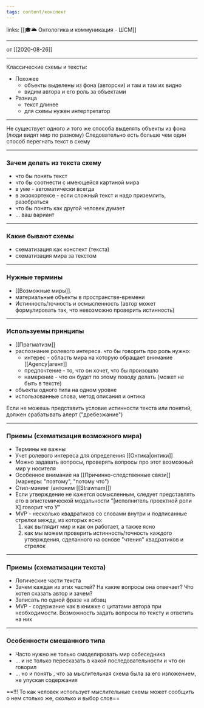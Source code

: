 ```yaml
---
tags: content/конспект
---
```

links: [[🎓🌥️ Онтологика и коммуникация - ШСМ]]

---

 от [[2020-08-26]]
 
 ---
Классические схемы и тексты:
- Похожее
    - объекты выделены из фона (авторски) и там и там их видно
    - видим автора и его роль за объектами
- Разница
    - текст длинее
    - для схемы нужен интерпретатор
---
Не существует одного и того же способа выделять объекты из фона (люди видят мир по разному)
Следовательно есть больше чем один способ перегнать текст в схему

---
### Зачем делать из текста схему
- что бы понять текст
- что бы соотнести с имеющейся картиной мира
- в уме - автоматически всегда
- в экзокортексе - если сложный текст и надо приземлить, разобраться
- что бы понять как другой человек думает
- ... ваш вариант

---
### Какие бывают схемы
- схематизация как конспект (текста)
- схематизация мира за текстом

---
### Нужные термины
- [[Возможные миры]].
- материальные объекты в пространстве-времени
- Истинность/точность и осмысленность (автор может формулировать так, что невозможно проверить истинность)

---
### Используемы принципы
- [[Прагматизм]]
- распознание ролевого интереса. что бы говорить про роль нужно:
    - интерес - область мира на которую обращает внимание [[Agency|агент]]
    - предпочтение - то, что он хочет, что бы произошло
    - намерение - что он будет по этому поводу делать (может не быть в тексте)
- объекты одного типа на одном уровне
- использованные слова, метод описания и онтика

Если не можешь представить условие истинности текста или понятий, должен срабатывать алерт ("дребезжание")

---
### Приемы (схематизация возможного мира)
- Термины не важны
- Учет ролевого интереса для определения [[Онтика|онтики]]
- Можно задавать вопросы, проверять вопросы про этот возможный мир у носителя
- Особенное внимание на [[Причинно-следственные связи]] (маркеры: "поэтому", "потому что")
- Стил-мэнинг (антоним [[Strawnam]])
- Если утверждение не кажется осмысленным, следует представлять его в эпистемической модальности "\[исполнитель проектной роли Х\] говорит что У"
- MVP - несколько квадратиков со словами внутри и подписанные стрелки между, из которых ясно:
    1. как выглядит мир и как он работает, а также ясно
    2. как мы можем проверить истинность/точность каждого утверждения, сделанного на основе "чтения" квадратиков и стрелок

---
### Приемы (схематизации текста)
- Логические части текста
- Зачем каждая из этих частей? На какие вопросы она отвечает? Что хотел сказать автор и зачем?
- Записать по одной фразе на абзац
- MVP - содержание как в книжке с цитатами автора при необходимости. Возможность задать вопросы по тексту и ответить на них

---
### Особенности смешанного типа
- Часто нужно не только смоделировать мир собеседника
- ... и не только пересказать в какой последовательности и что он говорил
- ... но и понять , что за мыслительная схема была за его изложением, не упуская содержания

==!!! То как человек использует мыслительные схемы может сообщить о нем столько же, сколько и выбор слов==